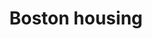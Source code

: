 ---
layout: example
title: 'Boston housing'
mycontent: 'jupyter/Boston_Black_Fox.md'
notebook_download: '../jupyter/Boston_Black_Fox.ipynb'
markdown_download: '../jupyter/Boston_Black_Fox.md'
---